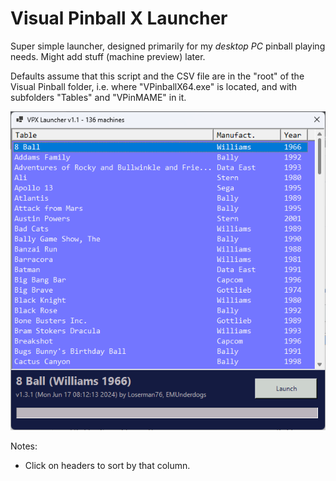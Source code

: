 # Visual Pinball X Launcher

 Super simple launcher, designed primarily for my *desktop PC* pinball playing needs.  Might add stuff (machine preview) later.

 Defaults assume that this script and the CSV file are in the "root" of the Visual Pinball folder, i.e. where "VPinballX64.exe" is located, and with subfolders "Tables" and "VPinMAME" in it.

![Launcher](vpx_launcher.png)

Notes:

* Click on headers to sort by that column.

